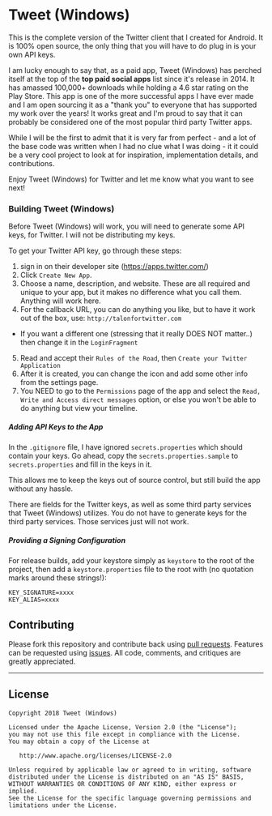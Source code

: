 # Tweet (Windows)



This is the complete version of the Twitter client that I created for Android. It is 100% open source, the only thing that you will have to do plug in is your own API keys.

I am lucky enough to say that, as a paid app, Tweet (Windows) has perched itself at the top of the **top paid social apps** list since it's release in 2014. It has amassed 100,000+ downloads while holding a 4.6 star rating on the Play Store. This app is one of the more successful apps I have ever made and I am open sourcing it as a "thank you" to everyone that has supported my work over the years! It works great and I'm proud to say that it can probably be considered one of the most popular third party Twitter apps.

While I will be the first to admit that it is very far from perfect - and a lot of the base code was written when I had no clue what I was doing - it it could be a very cool project to look at for inspiration, implementation details, and contributions.

Enjoy Tweet (Windows) for Twitter and let me know what you want to see next!

### Building Tweet (Windows)

Before Tweet (Windows) will work, you will need to generate some API keys, for Twitter. I will not be distributing my keys.

To get your Twitter API key, go through these steps:

1. sign in on their developer site (https://apps.twitter.com/)
2. Click `Create New App`.
3. Choose a name, description, and website. These are all required and unique to your app, but it makes no difference what you call them. Anything will work here.
4. For the callback URL, you can do anything you like, but to have it work out of the box, use: `http://talonfortwitter.com`
  * If you want a different one (stressing that it really DOES NOT matter..) then change it in the `LoginFragment`
5. Read and accept their `Rules of the Road`, then `Create your Twitter Application`
6. After it is created, you can change the icon and add some other info from the settings page.
7. You NEED to go to the `Permissions` page of the app and select the `Read, Write and Access direct messages` option, or else you won't be able to do anything but view your timeline.

##### Adding API Keys to the App

In the `.gitignore` file, I have ignored `secrets.properties` which should contain your keys. Go ahead, copy the `secrets.properties.sample` to `secrets.properties` and fill in the keys in it.

This allows me to keep the keys out of source control, but still build the app without any hassle.

There are fields for the Twitter keys, as well as some third party services that Tweet (Windows) utilizes. You do not have to generate keys for the third party services. Those services just will not work.

##### Providing a Signing Configuration

For release builds, add your keystore simply as `keystore` to the root of the project, then add a `keystore.properties` file to the root with (no quotation marks around these strings!):

```
KEY_SIGNATURE=xxxx
KEY_ALIAS=xxxx
```

## Contributing


Please fork this repository and contribute back using [pull requests](https://github.com/klinker24/talon-twitter-material/pulls). Features can be requested using [issues](https://github.com/klinker24/talon-twitter-material/issues). All code, comments, and critiques are greatly appreciated.


---

## License

    Copyright 2018 Tweet (Windows)

    Licensed under the Apache License, Version 2.0 (the "License");
    you may not use this file except in compliance with the License.
    You may obtain a copy of the License at

       http://www.apache.org/licenses/LICENSE-2.0

    Unless required by applicable law or agreed to in writing, software
    distributed under the License is distributed on an "AS IS" BASIS,
    WITHOUT WARRANTIES OR CONDITIONS OF ANY KIND, either express or implied.
    See the License for the specific language governing permissions and
    limitations under the License.
